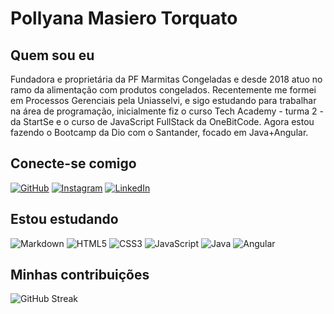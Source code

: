# Pollyana Masiero Torquato

## Quem sou eu

Fundadora e proprietária da PF Marmitas Congeladas e desde 2018 atuo no ramo da alimentação com produtos congelados.
Recentemente me formei em Processos Gerenciais pela Uniasselvi, e sigo estudando para trabalhar na área de programação, inicialmente fiz o curso Tech Academy - turma 2 - da StartSe e o curso de JavaScript FullStack da OneBitCode. Agora estou fazendo o Bootcamp da Dio com o Santander, focado em Java+Angular.

## Conecte-se comigo

[![GitHub](https://img.shields.io/badge/github-000?style=for-the-badge&logo=github&logoColor=0E76A8)](https://github.com/pollyanamasiero)
[![Instagram](https://img.shields.io/badge/Instagram-000?style=for-the-badge&logo=instagram)](https://www.instagram.com/pollyanamasiero/)
[![LinkedIn](https://img.shields.io/badge/LinkedIn-000?style=for-the-badge&logo=linkedin&logoColor=0E76A8)](https://www.linkedin.com/in/pollyanamasiero/)

## Estou estudando

![Markdown](https://img.shields.io/badge/Markdown-000?style=for-the-badge&logo=markdown)
![HTML5](https://img.shields.io/badge/HTML5-000?style=for-the-badge&logo=html5)
![CSS3](https://img.shields.io/badge/CSS3-000?style=for-the-badge&logo=css3&logoColor=264CE4)
![JavaScript](https://img.shields.io/badge/JavaScript-000?style=for-the-badge&logo=javascript)
![Java](https://img.shields.io/badge/Java-000?style=for-the-badge&logo=java)
![Angular](https://img.shields.io/badge/Angular-000?style=for-the-badge&logo=angular)

## Minhas contribuições
![GitHub Streak](https://streak-stats.demolab.com/?user=pollyanamasiero&theme=nightowl)